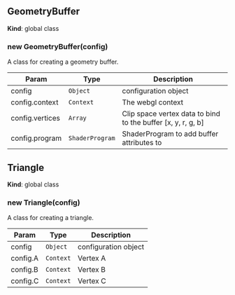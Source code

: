 <a name="GeometryBuffer"></a>

## GeometryBuffer
**Kind**: global class  
<a name="new_GeometryBuffer_new"></a>

### new GeometryBuffer(config)
A class for creating a geometry buffer.


| Param | Type | Description |
| --- | --- | --- |
| config | <code>Object</code> | configuration object |
| config.context | <code>Context</code> | The webgl context |
| config.vertices | <code>Array</code> | Clip space vertex data to bind to the buffer [x, y, r, g, b] |
| config.program | <code>ShaderProgram</code> | ShaderProgram to add buffer attributes to |

<a name="Triangle"></a>

## Triangle
**Kind**: global class  
<a name="new_Triangle_new"></a>

### new Triangle(config)
A class for creating a triangle.


| Param | Type | Description |
| --- | --- | --- |
| config | <code>Object</code> | configuration object |
| config.A | <code>Context</code> | Vertex A |
| config.B | <code>Context</code> | Vertex B |
| config.C | <code>Context</code> | Vertex C |

